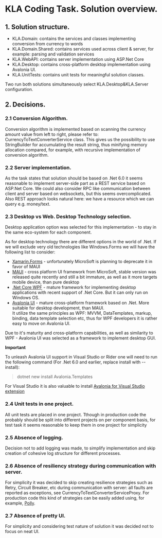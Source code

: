 # KLA Coding Task. Solution overview.

## 1. Solution structure.

- KLA.Domain: contains the services and classes implementing conversion from currency to words
- KLA.Domain.Shared: contains services used across client & server, for example: parsing and validation services
- KLA.WebAPI: contains server implementation using ASP.Net Core
- KLA.Desktop: contains cross-platform desktop implementation using Avalonia UI.
- KLA.UnitTests: contains unit tests for meaningful solution classes.

Two run both solutions simultaneously select KLA.Desktop&KLA.Server configuration.

## 2. Decisions.

### 2.1 Conversion Algorithm.
Conversion algorithm is implemented based on scanning the currency amount value from left to right, please refer to: CurrencyToTextConverterService class. 
This gives us the possibility to use StringBuilder for accumulating the result string, thus minifying memory allocation 
compared, for example, with recursive implementation of conversion algorithm.

### 2.2 Server implementation.
As the task states that solution should be based on .Net 6.0 it seems reasonable to implement server-side part as a REST service based on ASP.Net Core. 
We could also consider RPC like communication between client and server based on websockets, but this seems overcomplicated.
Also REST approach looks natural here: we have a resource which we can query e.g. money/text.

### 2.3 Desktop vs Web. Desktop Technology selection.
Desktop application option was selected for this implementation - to stay in the same eco-system for each component. 

As for desktop technology there are different options in the world of .Net.
If we will exclude very old technologies like Windows.Forms we will have the following list to consider:
- [Xamarin.Forms](https://dotnet.microsoft.com/en-us/apps/xamarin/xamarin-forms) - unfortunately MicroSoft is planning to deprecate it in favor of MAUI
- [MAUI](https://dotnet.microsoft.com/en-us/apps/maui) - cross platform UI framework from MicroSoft,
stable version was released quite recently and still a bit immature, as well as it more targets mobile device, than pure desktop
- [.Net Core WPF](https://github.com/dotnet/wpf) - mature framework for implementing desktop applications with recent support of .Net Core.
But it can only run on Windows OS.
- [Avalonia UI](https://avaloniaui.net/) - mature cross-platform framework based on .Net. More suitable for desktop development, than MAUI.  
It utilize the same principles as WPF: MVVM, DataTemplates, markup, binding, data template selection etc, thus for WPF developers it is rather easy to move on Avalonia UI.

Due to it's maturity and cross-platform capabilities, as well as similarity to WPF - Avalonia UI was selected as a framework to implement desktop GUI.

**Important**

To unleash Avalonia UI support in Visual Studio or Rider one will need to run the following command (For .Net 6.0 and earlier, replace install with --install): 

> dotnet new install Avalonia.Templates

For Visual Studio it is also valuable to install [Avalonia for Visual Studio extension](https://docs.avaloniaui.net/docs/next/get-started/set-up-an-editor#visual-studio)  

### 2.4 Unit tests in one project.
All unit tests are placed in one project.
Tthough in production code the probably should be split into different projects on per component basis,
for test task it seems reasonable to keep them in one project for simplicity

### 2.5 Absence of logging.
Decision not to add logging was made, to simplify implementation and skip creation of cohesive log structure for different processes.

### 2.6 Absence of resiliency strategy during communication with server.
For simplicity it was decided to skip creating resilience strategies such as Retry, Circuit Breaker, etc during communication with server: all faults are reported as exceptions, see CurrencyToTextConverterServiceProxy.
For production code this kind of strategies can be easily added using, for example, [Polly](https://github.com/App-vNext/Polly).

### 2.7 Absence of pretty UI.
For simplicity and considering test nature of solution it was decided not to focus on neat UI.  




 